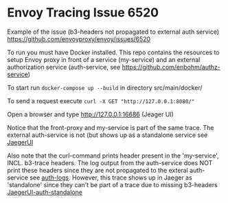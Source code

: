 # Envoy Tracing Issue 6520
Example of the issue (b3-headers not propagated to external auth service) https://github.com/envoyproxy/envoy/issues/6520

To run you must have Docker installed. This repo contains the resources to setup Envoy proxy in front of a service (my-service) and 
an external authorization service (auth-service, see https://github.com/enbohm/authz-service)


To start run ```docker-compose up --build``` in directory src/main/docker/

To send a request execute
```curl -X GET "http://127.0.0.1:8080/"```

Open a browser and type http://127.0.0.1:16686 (Jeager UI)

Notice that the front-proxy and my-service is part of the same trace. The external auth-service is not (but shows up as a standalone service see [JaegerUI](jaeger-service.png)

Also note that the curl-command prints header present in the 'my-service', INCL. b3-trace headers. The log output from the auth-service does NOT print these
headers since they are not propagated to the exteral auth-service see [auth-logs](auth-service-logs.png). However, this trace shows up in Jaeger as 'standalone' since they can't be part of a trace due to missing b3-headers [JaegerUI-auth-standalone](jaeger-auth-service.png)

